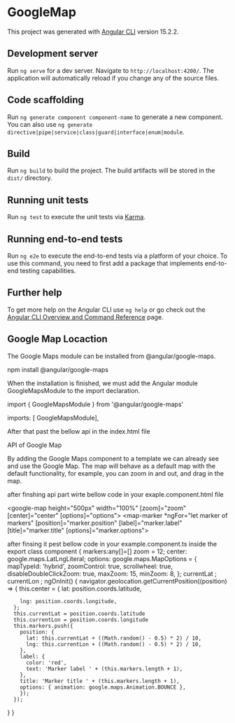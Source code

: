 # GoogleMap

This project was generated with [Angular CLI](https://github.com/angular/angular-cli) version 15.2.2.

## Development server

Run `ng serve` for a dev server. Navigate to `http://localhost:4200/`. The application will automatically reload if you change any of the source files.

## Code scaffolding

Run `ng generate component component-name` to generate a new component. You can also use `ng generate directive|pipe|service|class|guard|interface|enum|module`.

## Build

Run `ng build` to build the project. The build artifacts will be stored in the `dist/` directory.

## Running unit tests

Run `ng test` to execute the unit tests via [Karma](https://karma-runner.github.io).

## Running end-to-end tests

Run `ng e2e` to execute the end-to-end tests via a platform of your choice. To use this command, you need to first add a package that implements end-to-end testing capabilities.

## Further help

To get more help on the Angular CLI use `ng help` or go check out the [Angular CLI Overview and Command Reference](https://angular.io/cli) page.




## Google Map Locaction

The Google Maps module can be installed from @angular/google-maps.

npm install @angular/google-maps

When the installation is finished, we must add the Angular module GoogleMapsModule to the import declaration.

import { GoogleMapsModule } from '@angular/google-maps'

  imports: [ GoogleMapsModule],


After that past the bellow api in the index.html file 


API of Google Map
  <script src="https://maps.googleapis.com/maps/api/js?key=YOUR_API_KEY"></script>

By adding the Google Maps component to a template we can already see and use the Google Map. The map will behave as a default map with the default functionality, for example, you can zoom in and out, and drag in the map.

after finshing  api part wirte bellow code in your exaple.component.html file 

<google-map  height="500px" width="100%" [zoom]="zoom" [center]="center" [options]="options">
<map-marker *ngFor="let marker of markers" [position]="marker.position" [label]="marker.label" 
 [title]="marker.title" [options]="marker.options"></map-marker>
</google-map>

after finsing it pest bellow code in your example.component.ts 
inside the export class component {
markers:any[]=[]
  zoom = 12;
  center: google.maps.LatLngLiteral;
  options: google.maps.MapOptions = {
    mapTypeId: 'hybrid',
    zoomControl: true,
    scrollwheel: true,
    disableDoubleClickZoom: true,
    maxZoom: 15,
    minZoom: 8,
  };
  currentLat ;
  currentLon ;
 ngOnInit() {
    navigator.geolocation.getCurrentPosition((position) => {
      this.center = {
        lat: position.coords.latitude,
        
        lng: position.coords.longitude,
      };
      this.currentLat = position.coords.latitude
      this.currentLon = position.coords.longitude
      this.markers.push({
        position: {
          lat: this.currentLat + ((Math.random() - 0.5) * 2) / 10,
          lng: this.currentLon + ((Math.random() - 0.5) * 2) / 10,
        },
        label: {
          color: 'red',
          text: 'Marker label ' + (this.markers.length + 1),
        },
        title: 'Marker title ' + (this.markers.length + 1),
        options: { animation: google.maps.Animation.BOUNCE },
        });
      });
  }
}